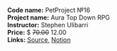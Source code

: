 **Code name:** PetProject №16  
**Project name:** Aura Top Down RPG  
**Instructor:** Stephen Ulibarri  
**Price:** $ ~~70.00~~ 12.00  
**Links:**
[Source](https://www.udemy.com/course/unreal-engine-5-gas-top-down-rpg/),
[Notion](https://www.notion.so/ikinder/Unreal-Engine-5-Gameplay-Ability-System-Top-Down-RPG-Aura-60c2c991855c4ad3aba327662e72dd75)